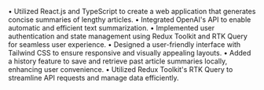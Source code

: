 • Utilized React.js and TypeScript to create a web application that generates concise summaries of lengthy articles.
• Integrated OpenAI's API to enable automatic and efficient text summarization.
• Implemented user authentication and state management using Redux Toolkit and RTK Query for seamless user experience.
• Designed a user-friendly interface with Tailwind CSS to ensure responsive and visually appealing layouts.
• Added a history feature to save and retrieve past article summaries locally, enhancing user convenience.
• Utilized Redux Toolkit's RTK Query to streamline API requests and manage data efficiently.
